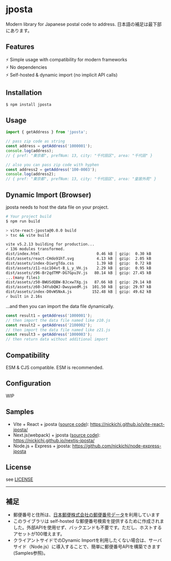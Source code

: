 # jposta
Modern library for Japanese postal code to address.
日本語の補足は最下部にあります。

## Features
⚡ Simple usage with compatibility for modern frameworks <br />
⚡ No dependencies <br />
⚡ Self-hosted & dynamic import (no implicit API calls)

## Installation
```bash
$ npm install jposta
```

## Usage
```javascript
import { getAddress } from 'jposta';

// pass zip code as string
const address = getAddress('1000001');
console.log(address);
// { pref: "東京都", prefNum: 13, city: "千代田区", area: "千代田" }

// also you can pass zip code with hyphen
const address2 = getAddress('100-0003');
console.log(address2);
// { pref: "東京都", prefNum: 13, city: "千代田区", area: "皇居外苑" }
```

## Dynamic Import (Browser)
jposta needs to host the data file on your project.

```bash
# Your project build
$ npm run build

> vite-react-jposta@0.0.0 build
> tsc && vite build

vite v5.2.13 building for production...
✓ 136 modules transformed.
dist/index.html                         0.46 kB │ gzip:  0.30 kB
dist/assets/react-CHdo91hT.svg          4.13 kB │ gzip:  2.05 kB
dist/assets/index-DiwrgTda.css          1.39 kB │ gzip:  0.72 kB
dist/assets/z11-nic1O4vt-B_L_y_VH.js    2.29 kB │ gzip:  0.95 kB
dist/assets/z96-Br2qdTMP-DG7Gpu3V.js   80.14 kB │ gzip: 27.45 kB
...(many files)
dist/assets/z50-BWUSdQBW-BJcxw7Xg.js   87.66 kB │ gzip: 29.14 kB
dist/assets/z60-34YubQWJ-DwuyaedM.js  101.50 kB │ gzip: 29.97 kB
dist/assets/index-D0vWSNxA.js         152.48 kB │ gzip: 49.62 kB
✓ built in 2.16s
```

...and then you can import the data file dynamically.

```javascript
const result1 = getAddress('1000001');
// then import the data file named like z10.js
const result2 = getAddress('2100002');
// then import the data file named like z21.js
const result3 = getAddress('1000003');
// then return data without additional import
```

## Compatibility
ESM & CJS compatible.
ESM is recommended.

## Configuration
WIP

## Samples
- Vite + React + jposta ([source code](https://github.com/nickichi/vite-react-jposta)):
https://nickichi.github.io/vite-react-jposta/
- Next.js(webpack) + jposta ([source code](https://github.com/nickichi/nextjs-jposta)): https://nickichi.github.io/nextjs-jposta/
- Node.js + Express + jposta: https://github.com/nickichi/node-express-jposta

## License
see [LICENSE](./LICENSE)

---

## 補足
- 郵便番号と住所は、[日本郵便株式会社の郵便番号データ](https://www.post.japanpost.jp/zipcode/download.html)を利用しています
- このライブラリは self-hosted な郵便番号検索を提供するために作成されました。外部APIを使用せず、バックエンドも不要です。ただし、ホストするアセットが100増えます。
- クライアントサイドでのDynamic Importを利用したくない場合は、サーバサイド（Node.js）に導入することで、簡単に郵便番号APIを構築できます(Samples参照)。